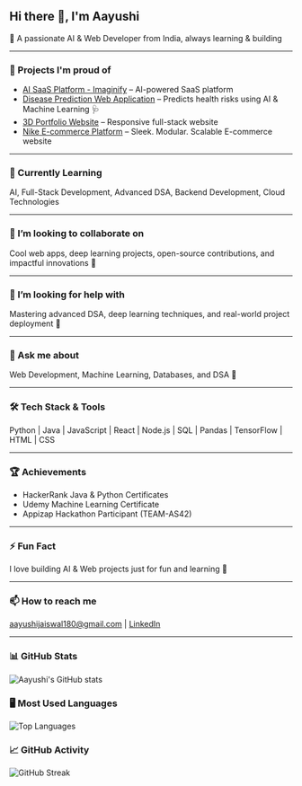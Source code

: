 ## Hi there 👋, I'm Aayushi

🚀 A passionate AI & Web Developer from India, always learning & building  

---

### 🔭 Projects I'm proud of
- [AI SaaS Platform - Imaginify](https://github.com/Aaj2004-git/AI_SaaS_Platform_Imaginify.git) – AI-powered SaaS platform  
- [Disease Prediction Web Application](https://github.com/Aaj2004-git/Disease-Prediction-Web-Application.git) – Predicts health risks using AI & Machine Learning 🩺  
- [3D Portfolio Website](https://github.com/Aaj2004-git/New_temp.git) – Responsive full-stack website  
- [Nike E-commerce Platform](https://github.com/Aaj2004-git/Nike-Ecommerce-App.git) – Sleek. Modular. Scalable E-commerce website
  
---

### 🌱 Currently Learning
AI, Full-Stack Development, Advanced DSA, Backend Development, Cloud Technologies  

---

### 👯 I’m looking to collaborate on
Cool web apps, deep learning projects, open-source contributions, and impactful innovations 🚀  

---

### 🤔 I’m looking for help with
Mastering advanced DSA, deep learning techniques, and real-world project deployment 🚀  

---

### 💬 Ask me about
Web Development, Machine Learning, Databases, and DSA 🚀  

---

### 🛠️ Tech Stack & Tools
Python | Java | JavaScript | React | Node.js | SQL | Pandas | TensorFlow | HTML | CSS  

---

### 🏆 Achievements
- HackerRank Java & Python Certificates  
- Udemy Machine Learning Certificate  
- Appizap Hackathon Participant (TEAM-AS42)  

---

### ⚡ Fun Fact
I love building AI & Web projects just for fun and learning 🚀  

---

### 📫 How to reach me
[aayushijaiswal180@gmail.com](mailto:aayushijaiswal180@gmail.com) | [LinkedIn](https://www.linkedin.com/in/aayushijaiswal04/) 

---

### 📊 GitHub Stats
![Aayushi's GitHub stats](https://github-readme-stats.vercel.app/api?username=Aaj2004-git&show_icons=true&theme=radical)  

### 🖥️ Most Used Languages
![Top Languages](https://github-readme-stats.vercel.app/api/top-langs/?username=Aaj2004-git&layout=compact&theme=radical)  

### 📈 GitHub Activity
![GitHub Streak](https://github-readme-streak-stats.herokuapp.com/?user=Aaj2004-git&theme=radical&hide_border=false)  





